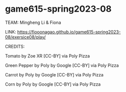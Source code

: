 # game615-spring2023-08
 TEAM: Mingheng Li & Fiona
 
 LINK: https://fiooonagao.github.io/game615-spring2023-08/exersice08/play/
 
 
 CREDITS:
 
 
Tomato by Zoe XR [CC-BY] via Poly Pizza

Green Pepper by Poly by Google [CC-BY] via Poly Pizza

Carrot by Poly by Google [CC-BY] via Poly Pizza

Corn by Poly by Google [CC-BY] via Poly Pizza
